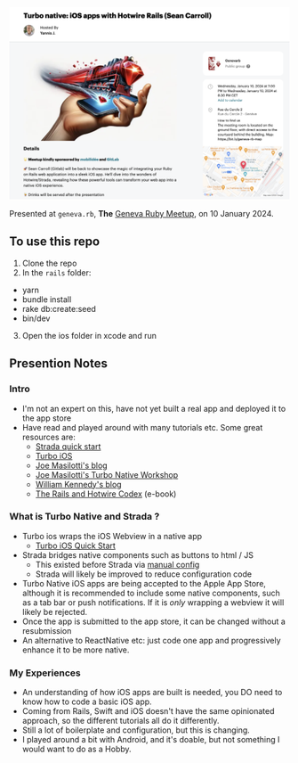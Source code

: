 ![Meetup image](Meetup_Turbo_native.png)

Presented at `geneva.rb`, **The** [Geneva Ruby Meetup](https://www.meetup.com/geneva-rb/events/297635660/), on 10 January 2024. 

## To use this repo

1. Clone the repo
2. In the `rails` folder:
  - yarn
  - bundle install
  - rake db:create:seed
  - bin/dev
3. Open the ios folder in xcode and run

## Presention Notes

### Intro

- I'm not an expert on this, have not yet built a real app and deployed it to the app store
- Have read and played around with many tutorials etc. Some great resources are:
  - [Strada quick start](https://github.com/hotwired/strada-ios/blob/main/docs/QUICK-START.md)
  - [Turbo iOS](https://github.com/hotwired/turbo-ios)
  - [Joe Masilotti's blog](https://masilotti.com/articles/)
  - [Joe Masilotti's Turbo Native Workshop](https://masilotti.com/turbo-native-workshop/)
  - [William Kennedy's blog](https://williamkennedy.ninja/posts/)
  - [The Rails and Hotwire Codex](https://railsandhotwirecodex.com/) (e-book)

### What is Turbo Native and Strada ?

- Turbo ios wraps the iOS Webview in a native app
  - [Turbo iOS Quick Start](https://github.com/hotwired/turbo-ios/blob/main/Docs/QuickStartGuide.md)
- Strada bridges native components such as buttons to html / JS
  - This existed before Strada via [manual config](https://github.com/hotwired/turbo-ios/blob/main/Docs/Advanced.md#native---javascript-integration)
  - Strada will likely be improved to reduce configuration code
- Turbo Native iOS apps are being accepted to the Apple App Store, although it is recommended to include some native components, such as a tab bar or push notifications. If it is _only_ wrapping a webview it will likely be rejected.
- Once the app is submitted to the app store, it can be changed without a resubmission
- An alternative to ReactNative etc: just code one app and progressively enhance it to be more native.

### My Experiences

- An understanding of how iOS apps are built is needed, you DO need to know how to code a basic iOS app.
- Coming from Rails, Swift and iOS doesn't have the same opinionated approach, so the different tutorials all do it differently. 
- Still a lot of boilerplate and configuration, but this is changing.
- I played around a bit with Android, and it's doable, but not something I would want to do as a Hobby.

